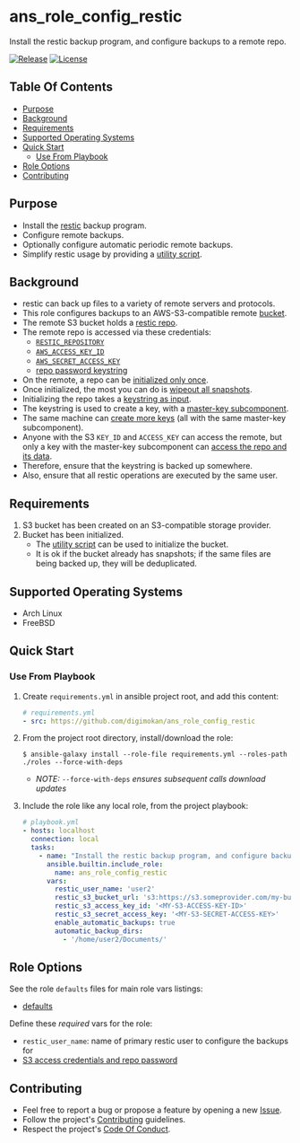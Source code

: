 # ans_role_config_restic

Install the restic backup program, and configure backups to a remote repo.

[![Release](https://img.shields.io/github/release/digimokan/ans_role_config_restic.svg?label=release)](https://github.com/digimokan/ans_role_config_restic/releases/latest "Latest Release Notes")
[![License](https://img.shields.io/badge/license-MIT-blue.svg?label=license)](LICENSE.md "Project License")

## Table Of Contents

* [Purpose](#purpose)
* [Background](#background)
* [Requirements](#requirements)
* [Supported Operating Systems](#supported-operating-systems)
* [Quick Start](#quick-start)
    * [Use From Playbook](#use-from-playbook)
* [Role Options](#role-options)
* [Contributing](#contributing)

## Purpose

* Install the [restic](https://restic.readthedocs.io/en/latest/index.html)
  backup program.
* Configure remote backups.
* Optionally configure automatic periodic remote backups.
* Simplify restic usage by providing a [utility script](../templates/do_restic.j2).

## Background

* restic can back up files to a variety of remote servers and protocols.
* This role configures backups to an AWS-S3-compatible remote
  [bucket](https://restic.readthedocs.io/en/latest/030_preparing_a_new_repo.html#amazon-s3).
* The remote S3 bucket holds a [restic repo](https://restic.readthedocs.io/en/latest/030_preparing_a_new_repo.html).
* The remote repo is accessed via these credentials:
    * [`RESTIC_REPOSITORY`](../defaults/main/remote_repo.yml)
    * [`AWS_ACCESS_KEY_ID`](../defaults/main/remote_repo.yml)
    * [`AWS_SECRET_ACCESS_KEY`](../defaults/main/remote_repo.yml)
    * [repo password keystring](../defaults/main/remote_repo.yml)
* On the remote, a repo can be [initialized only once](https://forum.restic.net/t/restoring-on-a-new-host/1182).
* Once initialized, the most you can do is [wipeout all snapshots](https://github.com/restic/restic/issues/1977#issuecomment-417393284).
* Initializing the repo takes a [keystring as input](https://restic.readthedocs.io/en/latest/030_preparing_a_new_repo.html#local).
* The keystring is used to create a key, with a [master-key subcomponent](https://forum.restic.net/t/restic-key-passwd-options/5425/4).
* The same machine can [create more keys](https://restic.readthedocs.io/en/latest/070_encryption.html#manage-repository-keys)
  (all with the same master-key subcomponent).
* Anyone with the S3 `KEY_ID` and `ACCESS_KEY` can access the remote, but only
  a key with the master-key subcomponent can
  [access the repo and its data](https://restic.readthedocs.io/en/latest/030_preparing_a_new_repo.html#local).
* Therefore, ensure that the keystring is backed up somewhere.
* Also, ensure that all restic operations are executed by the same user.

## Requirements

1. S3 bucket has been created on an S3-compatible storage provider.
2. Bucket has been initialized.
    * The [utility script](../templates/do_restic.j2) can be used to initialize
      the bucket.
    * It is ok if the bucket already has snapshots; if the same files are
      being backed up, they will be deduplicated.

## Supported Operating Systems

* Arch Linux
* FreeBSD

## Quick Start

### Use From Playbook

1. Create `requirements.yml` in ansible project root, and add this content:

   ```yaml
   # requirements.yml
   - src: https://github.com/digimokan/ans_role_config_restic
   ```

2. From the project root directory, install/download the role:

   ```shell
   $ ansible-galaxy install --role-file requirements.yml --roles-path ./roles --force-with-deps
   ```

   * _NOTE:_ `--force-with-deps` _ensures subsequent calls download updates_

3. Include the role like any local role, from the project playbook:

   ```yaml
   # playbook.yml
   - hosts: localhost
     connection: local
     tasks:
       - name: "Install the restic backup program, and configure backups to a remote repo"
         ansible.builtin.include_role:
           name: ans_role_config_restic
         vars:
           restic_user_name: 'user2'
           restic_s3_bucket_url: 's3:https://s3.someprovider.com/my-bucket-name'
           restic_s3_access_key_id: '<MY-S3-ACCESS-KEY-ID>'
           restic_s3_secret_access_key: '<MY-S3-SECRET-ACCESS-KEY>'
           enable_automatic_backups: true
           automatic_backup_dirs:
             - '/home/user2/Documents/'
   ```

## Role Options

See the role `defaults` files for main role vars listings:

  * [defaults](../defaults/main/)

Define these _required_ vars for the role:

  * `restic_user_name`: name of primary restic user to configure the backups for
  * [S3 access credentials and repo password](../defaults/main/remote_repo.yml)

## Contributing

* Feel free to report a bug or propose a feature by opening a new
  [Issue](https://github.com/digimokan/ans_role_config_restic/issues).
* Follow the project's [Contributing](CONTRIBUTING.md) guidelines.
* Respect the project's [Code Of Conduct](CODE_OF_CONDUCT.md).

